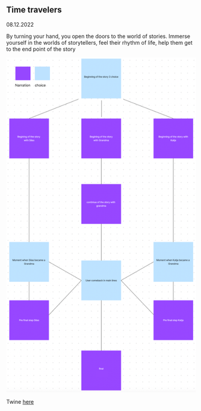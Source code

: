 ## Time travelers
08.12.2022

By turning your hand, you open the doors to the world of stories. Immerse yourself in the worlds of storytellers, feel their rhythm of life, help them get to the end point of the story

![Boat shedule](images/structure.png)

Twine [here](https://github.com/MariiaGulkova/head-md-time-in-time-out/tree/main/Prototypes/twine)
